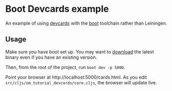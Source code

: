 # Boot Devcards example

An example of using [devcards][] with the [boot][] toolchain rather than
Leiningen.

## Usage

Make sure you have boot set up. You may want to [download][download-boot] the
latest binary even if you have an existing version.

Then, from the root of the project, run `boot dev -p 5000`.

Point your browser at http://localhost:5000/cards.html. As you edit
`src/cljs/om_tutorial_devcards/core.cljs`, the browser will update live.

[devcards]: https://github.com/bhauman/devcards
[boot]: http://boot-clj.com
[download-boot]: https://github.com/boot-clj/boot#install
